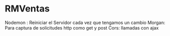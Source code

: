 # RMVentas

Nodemon : Reiniciar el Servidor cada vez que tengamos un cambio
Morgan: Para captura de solicitudes http como get y post 
Cors: llamadas con ajax
